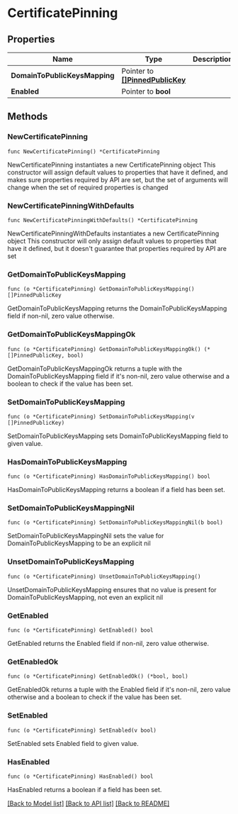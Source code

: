 # CertificatePinning

## Properties

Name | Type | Description | Notes
------------ | ------------- | ------------- | -------------
**DomainToPublicKeysMapping** | Pointer to [**[]PinnedPublicKey**](PinnedPublicKey.md) |  | [optional] 
**Enabled** | Pointer to **bool** |  | [optional] 

## Methods

### NewCertificatePinning

`func NewCertificatePinning() *CertificatePinning`

NewCertificatePinning instantiates a new CertificatePinning object
This constructor will assign default values to properties that have it defined,
and makes sure properties required by API are set, but the set of arguments
will change when the set of required properties is changed

### NewCertificatePinningWithDefaults

`func NewCertificatePinningWithDefaults() *CertificatePinning`

NewCertificatePinningWithDefaults instantiates a new CertificatePinning object
This constructor will only assign default values to properties that have it defined,
but it doesn't guarantee that properties required by API are set

### GetDomainToPublicKeysMapping

`func (o *CertificatePinning) GetDomainToPublicKeysMapping() []PinnedPublicKey`

GetDomainToPublicKeysMapping returns the DomainToPublicKeysMapping field if non-nil, zero value otherwise.

### GetDomainToPublicKeysMappingOk

`func (o *CertificatePinning) GetDomainToPublicKeysMappingOk() (*[]PinnedPublicKey, bool)`

GetDomainToPublicKeysMappingOk returns a tuple with the DomainToPublicKeysMapping field if it's non-nil, zero value otherwise
and a boolean to check if the value has been set.

### SetDomainToPublicKeysMapping

`func (o *CertificatePinning) SetDomainToPublicKeysMapping(v []PinnedPublicKey)`

SetDomainToPublicKeysMapping sets DomainToPublicKeysMapping field to given value.

### HasDomainToPublicKeysMapping

`func (o *CertificatePinning) HasDomainToPublicKeysMapping() bool`

HasDomainToPublicKeysMapping returns a boolean if a field has been set.

### SetDomainToPublicKeysMappingNil

`func (o *CertificatePinning) SetDomainToPublicKeysMappingNil(b bool)`

 SetDomainToPublicKeysMappingNil sets the value for DomainToPublicKeysMapping to be an explicit nil

### UnsetDomainToPublicKeysMapping
`func (o *CertificatePinning) UnsetDomainToPublicKeysMapping()`

UnsetDomainToPublicKeysMapping ensures that no value is present for DomainToPublicKeysMapping, not even an explicit nil
### GetEnabled

`func (o *CertificatePinning) GetEnabled() bool`

GetEnabled returns the Enabled field if non-nil, zero value otherwise.

### GetEnabledOk

`func (o *CertificatePinning) GetEnabledOk() (*bool, bool)`

GetEnabledOk returns a tuple with the Enabled field if it's non-nil, zero value otherwise
and a boolean to check if the value has been set.

### SetEnabled

`func (o *CertificatePinning) SetEnabled(v bool)`

SetEnabled sets Enabled field to given value.

### HasEnabled

`func (o *CertificatePinning) HasEnabled() bool`

HasEnabled returns a boolean if a field has been set.


[[Back to Model list]](../README.md#documentation-for-models) [[Back to API list]](../README.md#documentation-for-api-endpoints) [[Back to README]](../README.md)


